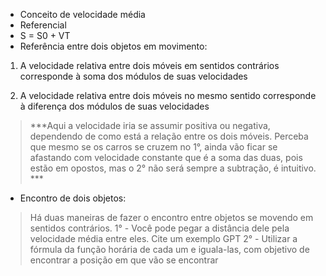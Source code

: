 
- Conceito de velocidade média
- Referencial 
- S = S0 + VT 
- Referência entre dois objetos em movimento:

1. A velocidade relativa entre dois móveis em sentidos contrários corresponde à soma dos módulos de suas velocidades

2. A velocidade relativa entre dois móveis no mesmo sentido corresponde à diferença dos módulos de suas velocidades 

>***Aqui a velocidade iria se assumir positiva ou negativa, dependendo de como está a relação entre os dois móveis. Perceba que mesmo se os carros se cruzem no 1°, ainda vão ficar se afastando com velocidade constante que é a soma das duas, pois estão em opostos, mas o 2° não será sempre a subtração, é intuitivo. ***

- Encontro de dois objetos:

> Há duas maneiras de fazer o encontro entre objetos se movendo em sentidos contrários. 
>1° - Você pode pegar a distância dele pela velocidade média entre eles. Cite um exemplo GPT
>2° - Utilizar a fórmula da função horária de cada um e iguala-las, com objetivo de encontrar a posição em que vão se encontrar 